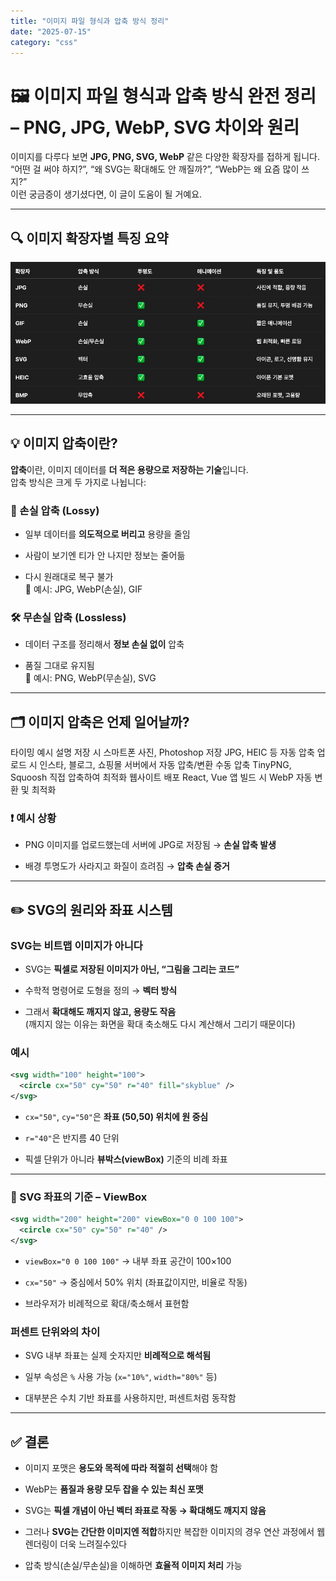 ```yaml
---
title: "이미지 파일 형식과 압축 방식 정리"
date: "2025-07-15"
category: "css"
---
```


# 🖼 이미지 파일 형식과 압축 방식 완전 정리 – PNG, JPG, WebP, SVG 차이와 원리

이미지를 다루다 보면 **JPG, PNG, SVG, WebP** 같은 다양한 확장자를 접하게 됩니다.  
“어떤 걸 써야 하지?”, “왜 SVG는 확대해도 안 깨질까?”, “WebP는 왜 요즘 많이 쓰지?”  
이런 궁금증이 생기셨다면, 이 글이 도움이 될 거예요.

* * *

## 🔍 이미지 확장자별 특징 요약

![111.jpg](https://raw.githubusercontent.com/bluegmlduf2/harelog/master/public/storage/1752586891.jpg)

* * *

## 💡 이미지 압축이란?

**압축**이란, 이미지 데이터를 **더 적은 용량으로 저장하는 기술**입니다.  
압축 방식은 크게 두 가지로 나뉩니다:

### 🔧 손실 압축 (Lossy)

-   일부 데이터를 **의도적으로 버리고** 용량을 줄임
    
-   사람이 보기엔 티가 안 나지만 정보는 줄어듦
    
-   다시 원래대로 복구 불가  
    📌 예시: JPG, WebP(손실), GIF
    

### 🛠 무손실 압축 (Lossless)

-   데이터 구조를 정리해서 **정보 손실 없이** 압축
    
-   품질 그대로 유지됨  
    📌 예시: PNG, WebP(무손실), SVG
    

* * *

## 🗂 이미지 압축은 언제 일어날까?

타이밍 예시 설명 저장 시 스마트폰 사진, Photoshop 저장 JPG, HEIC 등 자동 압축 업로드 시 인스타, 블로그, 쇼핑몰 서버에서 자동 압축/변환 수동 압축 TinyPNG, Squoosh 직접 압축하여 최적화 웹사이트 배포 React, Vue 앱 빌드 시 WebP 자동 변환 및 최적화

### ❗ 예시 상황

-   PNG 이미지를 업로드했는데 서버에 JPG로 저장됨 → **손실 압축 발생**
    
-   배경 투명도가 사라지고 화질이 흐려짐 → **압축 손실 증거**
    

* * *

## ✏️ SVG의 원리와 좌표 시스템

### SVG는 비트맵 이미지가 아니다

-   SVG는 **픽셀로 저장된 이미지가 아닌, “그림을 그리는 코드”**
    
-   수학적 명령어로 도형을 정의 → **벡터 방식**
    
-   그래서 **확대해도 깨지지 않고, 용량도 작음**  
    (깨지지 않는 이유는 화면을 확대 축소해도 다시 계산해서 그리기 때문이다)
    

### 예시

```xml
<svg width="100" height="100">
  <circle cx="50" cy="50" r="40" fill="skyblue" />
</svg>
```

-   `cx="50"`, `cy="50"`은 **좌표 (50,50) 위치에 원 중심**
    
-   `r="40"`은 반지름 40 단위
    
-   픽셀 단위가 아니라 **뷰박스(viewBox)** 기준의 비례 좌표
    

* * *

### 📐 SVG 좌표의 기준 – ViewBox

```xml
<svg width="200" height="200" viewBox="0 0 100 100">
  <circle cx="50" cy="50" r="40" />
</svg>
```

-   `viewBox="0 0 100 100"` → 내부 좌표 공간이 100×100
    
-   `cx="50"` → 중심에서 50% 위치 (좌표값이지만, 비율로 작동)
    
-   브라우저가 비례적으로 확대/축소해서 표현함
    

### 퍼센트 단위와의 차이

-   SVG 내부 좌표는 실제 숫자지만 **비례적으로 해석됨**
    
-   일부 속성은 `%` 사용 가능 (`x="10%"`, `width="80%"` 등)
    
-   대부분은 수치 기반 좌표를 사용하지만, 퍼센트처럼 동작함
    

* * *

## ✅ 결론

-   이미지 포맷은 **용도와 목적에 따라 적절히 선택**해야 함
    
-   WebP는 **품질과 용량 모두 잡을 수 있는 최신 포맷**
    
-   SVG는 **픽셀 개념이 아닌 벡터 좌표로 작동 → 확대해도 깨지지 않음**
    
-   그러나 **SVG는 간단한 이미지엔 적합**하지만 복잡한 이미지의 경우 연산 과정에서 웹 렌더링이 더욱 느려질수있다
    
-   압축 방식(손실/무손실)을 이해하면 **효율적 이미지 처리** 가능
